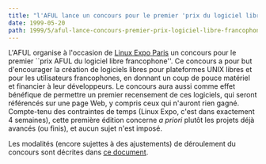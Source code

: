 ```yaml
---
title: "l'AFUL lance un concours pour le premier 'prix du logiciel libre francophone'"
date: 1999-05-20
path: 1999/5/aful-lance-concours-premier-prix-logiciel-libre-francophone
---
```


<P>
L'AFUL organise à l'occasion de <A HREF="http://www.linux-expo.com/">Linux
Expo Paris</A> un concours pour le premier ``prix AFUL du logiciel
libre francophone''. Ce concours a pour but d'encourager la création
de logiciels libres pour plateformes UNIX libres et pour les utilisateurs
francophones, en donnant un coup de pouce matériel et financier à leur
développeurs. Le concours aura aussi comme effet bénéfique de permettre
un premier recensement de ces logiciels, qui seront référencés
sur une page Web, y compris ceux qui n'auront rien gagné. Compte-tenu
des contraintes de temps (Linux Expo, c'est dans exactement 4 semaines),
cette première édition concerne <EM>a priori</EM> plutôt les projets
déjà avancés (ou finis), et aucun sujet n'est imposé.
</P>

<P>
Les modalités (encore sujettes à des ajustements) de déroulement du concours
sont décrites dans
<A HREF="http://www.aful.org/concours/reglement.html">ce document</A>.
</P>


